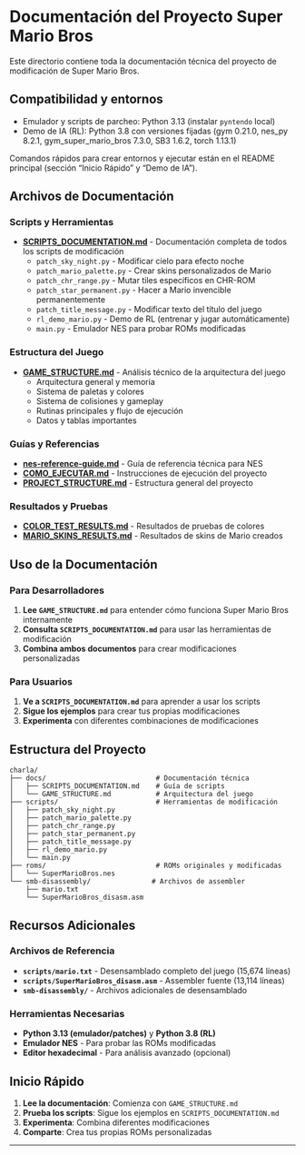 # Documentación del Proyecto Super Mario Bros

Este directorio contiene toda la documentación técnica del proyecto de modificación de Super Mario Bros.

## Compatibilidad y entornos

- Emulador y scripts de parcheo: Python 3.13 (instalar `pyntendo` local)
- Demo de IA (RL): Python 3.8 con versiones fijadas (gym 0.21.0, nes_py 8.2.1, gym_super_mario_bros 7.3.0, SB3 1.6.2, torch 1.13.1)

Comandos rápidos para crear entornos y ejecutar están en el README principal (sección “Inicio Rápido” y “Demo de IA”).

## Archivos de Documentación

### Scripts y Herramientas
- **[SCRIPTS_DOCUMENTATION.md](SCRIPTS_DOCUMENTATION.md)** - Documentación completa de todos los scripts de modificación
  - `patch_sky_night.py` - Modificar cielo para efecto noche
  - `patch_mario_palette.py` - Crear skins personalizados de Mario
  - `patch_chr_range.py` - Mutar tiles específicos en CHR-ROM
  - `patch_star_permanent.py` - Hacer a Mario invencible permanentemente
  - `patch_title_message.py` - Modificar texto del título del juego
  - `rl_demo_mario.py` - Demo de RL (entrenar y jugar automáticamente)
  - `main.py` - Emulador NES para probar ROMs modificadas

### Estructura del Juego
- **[GAME_STRUCTURE.md](GAME_STRUCTURE.md)** - Análisis técnico de la arquitectura del juego
  - Arquitectura general y memoria
  - Sistema de paletas y colores
  - Sistema de colisiones y gameplay
  - Rutinas principales y flujo de ejecución
  - Datos y tablas importantes

### Guías y Referencias
- **[nes-reference-guide.md](nes-reference-guide.md)** - Guía de referencia técnica para NES
- **[COMO_EJECUTAR.md](COMO_EJECUTAR.md)** - Instrucciones de ejecución del proyecto
- **[PROJECT_STRUCTURE.md](PROJECT_STRUCTURE.md)** - Estructura general del proyecto

### Resultados y Pruebas
- **[COLOR_TEST_RESULTS.md](COLOR_TEST_RESULTS.md)** - Resultados de pruebas de colores
- **[MARIO_SKINS_RESULTS.md](MARIO_SKINS_RESULTS.md)** - Resultados de skins de Mario creados

## Uso de la Documentación

### Para Desarrolladores
1. **Lee `GAME_STRUCTURE.md`** para entender cómo funciona Super Mario Bros internamente
2. **Consulta `SCRIPTS_DOCUMENTATION.md`** para usar las herramientas de modificación
3. **Combina ambos documentos** para crear modificaciones personalizadas

### Para Usuarios
1. **Ve a `SCRIPTS_DOCUMENTATION.md`** para aprender a usar los scripts
2. **Sigue los ejemplos** para crear tus propias modificaciones
3. **Experimenta** con diferentes combinaciones de modificaciones

## Estructura del Proyecto
```
charla/
├── docs/                           # Documentación técnica
│   ├── SCRIPTS_DOCUMENTATION.md    # Guía de scripts
│   └── GAME_STRUCTURE.md           # Arquitectura del juego
├── scripts/                        # Herramientas de modificación
│   ├── patch_sky_night.py
│   ├── patch_mario_palette.py
│   ├── patch_chr_range.py
│   ├── patch_star_permanent.py
│   ├── patch_title_message.py
│   ├── rl_demo_mario.py
│   └── main.py
├── roms/                           # ROMs originales y modificadas
│   └── SuperMarioBros.nes
└── smb-disassembly/               # Archivos de assembler
    ├── mario.txt
    └── SuperMarioBros_disasm.asm
```

## Recursos Adicionales

### Archivos de Referencia
- **`scripts/mario.txt`** - Desensamblado completo del juego (15,674 líneas)
- **`scripts/SuperMarioBros_disasm.asm`** - Assembler fuente (13,114 líneas)
- **`smb-disassembly/`** - Archivos adicionales de desensamblado

### Herramientas Necesarias
- **Python 3.13 (emulador/patches)** y **Python 3.8 (RL)**
- **Emulador NES** - Para probar las ROMs modificadas
- **Editor hexadecimal** - Para análisis avanzado (opcional)

## Inicio Rápido

1. **Lee la documentación**: Comienza con `GAME_STRUCTURE.md`
2. **Prueba los scripts**: Sigue los ejemplos en `SCRIPTS_DOCUMENTATION.md`
3. **Experimenta**: Combina diferentes modificaciones
4. **Comparte**: Crea tus propias ROMs personalizadas

---
